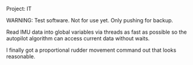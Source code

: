 Project: IT 

WARNING: Test software. Not for use yet. Only pushing for backup.

Read IMU data into global variables via threads as fast as possible so the autopilot algorithm can access current data without waits.

I finally got a proportional rudder movement command out that looks reasonable.



